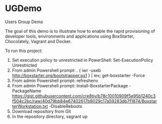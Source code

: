# UGDemo
Users Group Demo

The goal of this demo is to illustrate how to enable the rapid provisioning of developer tools, environments and applications using BoxStarter, Chocolately, Vagrant and Docker.

To run this project:

1. Set execution policy to unrestricted in PowerShell: Set-ExecutionPolicy Unrestricted
2. From admin Powershell prompt: . { iwr -useb http://boxstarter.org/bootstrapper.ps1 } | iex; get-boxstarter -Force
3. From admin Powershell prompt: refreshenv
4. From admin Powershell prompt: Install-BoxstarterPackage -PackageName https://gist.githubusercontent.com/cre8tiv/b78c10010909f5e95b1240c3f504c2bc/raw/40d79bb84e67402617b8029c17a59283db7f1874/BoxstarterWorkstation.txt -DisableReboots
5. Download repository from Git
6. In the repository directory, vagrant up


